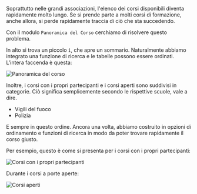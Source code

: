 Soprattutto nelle grandi associazioni, l'elenco dei corsi disponibili diventa rapidamente molto lungo.
Se si prende parte a molti corsi di formazione, anche allora, si perde rapidamente traccia di ciò che sta succedendo.

Con il modulo `Panoramica del Corso` cerchiamo di risolvere questo problema.

In alto si trova un piccolo `i`, che apre un sommario.
Naturalmente abbiamo integrato una funzione di ricerca e le tabelle possono essere ordinati. L'intera faccenda è questa:

![Panoramica del corso](./overview.png)

Inoltre, i corsi con i propri partecipanti e i corsi aperti sono suddivisi in categorie.
Ciò significa semplicemente secondo le rispettive scuole, vale a dire.

* Vigili del fuoco
* Polizia

E sempre in questo ordine.
Ancora una volta, abbiamo costruito in opzioni di ordinamento e funzioni di ricerca
 in modo da poter trovare rapidamente il corso giusto.

Per esempio, questo è come si presenta per i corsi con i propri partecipanti:

![Corsi con i propri partecipanti](./own.png)

Durante i corsi a porte aperte:

![Corsi aperti](./alliance.png)
